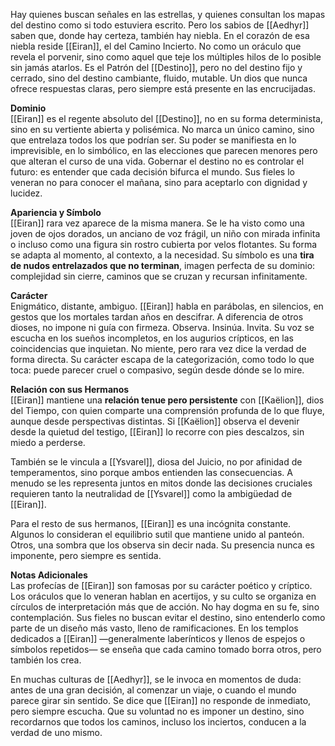 Hay quienes buscan señales en las estrellas, y quienes consultan los mapas del destino como si todo estuviera escrito. Pero los sabios de [[Aedhyr]] saben que, donde hay certeza, también hay niebla. En el corazón de esa niebla reside [[Eiran]], el del Camino Incierto. No como un oráculo que revela el porvenir, sino como aquel que teje los múltiples hilos de lo posible sin jamás atarlos. Es el Patrón del [[Destino]], pero no del destino fijo y cerrado, sino del destino cambiante, fluido, mutable. Un dios que nunca ofrece respuestas claras, pero siempre está presente en las encrucijadas.

**Dominio**  
[[Eiran]] es el regente absoluto del [[Destino]], no en su forma determinista, sino en su vertiente abierta y polisémica. No marca un único camino, sino que entrelaza todos los que podrían ser. Su poder se manifiesta en lo imprevisible, en lo simbólico, en las elecciones que parecen menores pero que alteran el curso de una vida. Gobernar el destino no es controlar el futuro: es entender que cada decisión bifurca el mundo. Sus fieles lo veneran no para conocer el mañana, sino para aceptarlo con dignidad y lucidez.

**Apariencia y Símbolo**  
[[Eiran]] rara vez aparece de la misma manera. Se le ha visto como una joven de ojos dorados, un anciano de voz frágil, un niño con mirada infinita o incluso como una figura sin rostro cubierta por velos flotantes. Su forma se adapta al momento, al contexto, a la necesidad. Su símbolo es una **tira de nudos entrelazados que no terminan**, imagen perfecta de su dominio: complejidad sin cierre, caminos que se cruzan y recursan infinitamente.

**Carácter**  
Enigmático, distante, ambiguo. [[Eiran]] habla en parábolas, en silencios, en gestos que los mortales tardan años en descifrar. A diferencia de otros dioses, no impone ni guía con firmeza. Observa. Insinúa. Invita. Su voz se escucha en los sueños incompletos, en los augurios crípticos, en las coincidencias que inquietan. No miente, pero rara vez dice la verdad de forma directa. Su carácter escapa de la categorización, como todo lo que toca: puede parecer cruel o compasivo, según desde dónde se lo mire.

**Relación con sus Hermanos**  
[[Eiran]] mantiene una **relación tenue pero persistente** con [[Kaëlion]], dios del Tiempo, con quien comparte una comprensión profunda de lo que fluye, aunque desde perspectivas distintas. Si [[Kaëlion]] observa el devenir desde la quietud del testigo, [[Eiran]] lo recorre con pies descalzos, sin miedo a perderse.

También se le vincula a [[Ysvarel]], diosa del Juicio, no por afinidad de temperamentos, sino porque ambos entienden las consecuencias. A menudo se les representa juntos en mitos donde las decisiones cruciales requieren tanto la neutralidad de [[Ysvarel]] como la ambigüedad de [[Eiran]].

Para el resto de sus hermanos, [[Eiran]] es una incógnita constante. Algunos lo consideran el equilibrio sutil que mantiene unido al panteón. Otros, una sombra que los observa sin decir nada. Su presencia nunca es imponente, pero siempre es sentida.

**Notas Adicionales**  
Las profecías de [[Eiran]] son famosas por su carácter poético y críptico. Los oráculos que lo veneran hablan en acertijos, y su culto se organiza en círculos de interpretación más que de acción. No hay dogma en su fe, sino contemplación. Sus fieles no buscan evitar el destino, sino entenderlo como parte de un diseño más vasto, lleno de ramificaciones. En los templos dedicados a [[Eiran]] —generalmente laberínticos y llenos de espejos o símbolos repetidos— se enseña que cada camino tomado borra otros, pero también los crea.

En muchas culturas de [[Aedhyr]], se le invoca en momentos de duda: antes de una gran decisión, al comenzar un viaje, o cuando el mundo parece girar sin sentido. Se dice que [[Eiran]] no responde de inmediato, pero siempre escucha. Que su voluntad no es imponer un destino, sino recordarnos que todos los caminos, incluso los inciertos, conducen a la verdad de uno mismo.

[^0]: [[Historia y Mitología]]
[^1]: [[Los Dioses]]
[^2]: [[Segunda Generación de Dioses]]
[^3]: [[Los 12 Patrones]]